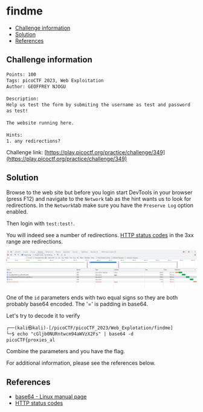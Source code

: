 # findme

- [Challenge information](#challenge-information)
- [Solution](#solution)
- [References](#references)

## Challenge information
```
Points: 100
Tags: picoCTF 2023, Web Exploitation
Author: GEOFFREY NJOGU

Description:
Help us test the form by submiting the username as test and password as test!

The website running here.

Hints:
1. any redirections?
```
Challenge link: [https://play.picoctf.org/practice/challenge/349](https://play.picoctf.org/practice/challenge/349)

## Solution

Browse to the web site but before you login start DevTools in your browser (press F12) and navigate to the `Network` tab as the hint wants us to look for redirections. 
In the `Network`tab make sure you have the `Preserve Log` option enabled.

Then login with `test:test!`.

You will indeed see a number of redirections. [HTTP status codes](https://developer.mozilla.org/en-US/docs/Web/HTTP/Status) in the 3xx range are redirections.

![Redirections when logging in](Redirections_in_the_findme_challenge.png)

One of the `id` parameters ends with two equal signs so they are both probably base64 encoded. The '=' is padding in base64.

Let's try to decode it to verify
```
┌──(kali㉿kali)-[/picoCTF/picoCTF_2023/Web_Explotation/findme]
└─$ echo "cGljb0NURntwcm94aWVzX2Fs" | base64 -d
picoCTF{proxies_al  
```

Combine the parameters and you have the flag.

For additional information, please see the references below.

## References

- [base64 - Linux manual page](https://man7.org/linux/man-pages/man1/base64.1.html)
- [HTTP status codes](https://developer.mozilla.org/en-US/docs/Web/HTTP/Status)
